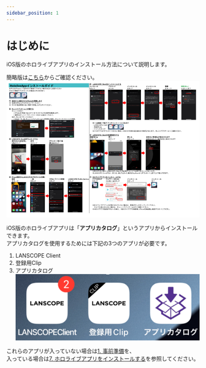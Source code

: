 ```yaml
---
sidebar_position: 1
---
```

# はじめに

iOS版のホロライブアプリのインストール方法について説明します。  

簡略版は[こちら](hololiveapp-install-guide.pdf)からご確認ください。  
![img_1.png](img_1.png)

iOS版のホロライブアプリは「**アプリカタログ**」というアプリからインストールできます。  
アプリカタログを使用するためには下記の3つのアプリが必要です。

1. LANSCOPE Client
2. 登録用Clip
3. アプリカタログ  
![img.png](img.png)

これらのアプリが入っていない場合は[1. 事前準備](prepare-iphone.md)を、  
入っている場合は[7. ホロライブアプリをインストールする](install-hololiveapp.md)を参照してください。
